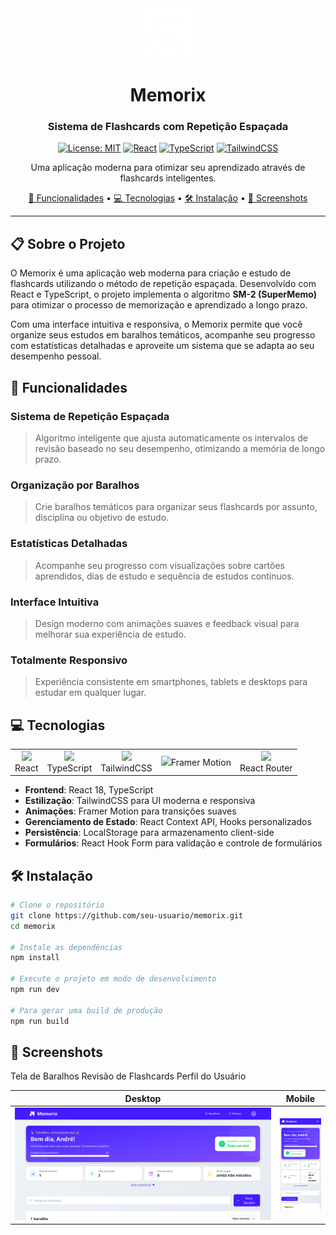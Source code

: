 <div align="center">
  <img src="./src/assets/logo.png" alt="Memorix Logo" width="80" />
  
  # Memorix

  <h3>Sistema de Flashcards com Repetição Espaçada</h3>
  
  [![License: MIT](https://img.shields.io/badge/License-MIT-blue.svg)](https://opensource.org/licenses/MIT)
  [![React](https://img.shields.io/badge/React-18.x-61DAFB?logo=react&logoColor=white)](https://reactjs.org/)
  [![TypeScript](https://img.shields.io/badge/TypeScript-4.x-3178C6?logo=typescript&logoColor=white)](https://www.typescriptlang.org/)
  [![TailwindCSS](https://img.shields.io/badge/TailwindCSS-3.x-38B2AC?logo=tailwindcss&logoColor=white)](https://tailwindcss.com/)
</div>

<div align="center">
  <p>Uma aplicação moderna para otimizar seu aprendizado através de flashcards inteligentes.</p>
  
  [🚀 Funcionalidades](#funcionalidades) •
  [💻 Tecnologias](#tecnologias) •
  [🛠️ Instalação](#instalação) •
  [📱 Screenshots](#screenshots)
</div>

---

## 📋 Sobre o Projeto

O Memorix é uma aplicação web moderna para criação e estudo de flashcards utilizando o método de repetição espaçada. Desenvolvido com React e TypeScript, o projeto implementa o algoritmo **SM-2 (SuperMemo)** para otimizar o processo de memorização e aprendizado a longo prazo.

Com uma interface intuitiva e responsiva, o Memorix permite que você organize seus estudos em baralhos temáticos, acompanhe seu progresso com estatísticas detalhadas e aproveite um sistema que se adapta ao seu desempenho pessoal.

## 🚀 Funcionalidades <a name="funcionalidades"></a>

### Sistema de Repetição Espaçada

> Algoritmo inteligente que ajusta automaticamente os intervalos de revisão baseado no seu desempenho, otimizando a memória de longo prazo.

### Organização por Baralhos

> Crie baralhos temáticos para organizar seus flashcards por assunto, disciplina ou objetivo de estudo.

### Estatísticas Detalhadas

> Acompanhe seu progresso com visualizações sobre cartões aprendidos, dias de estudo e sequência de estudos contínuos.

### Interface Intuitiva

> Design moderno com animações suaves e feedback visual para melhorar sua experiência de estudo.

### Totalmente Responsivo

> Experiência consistente em smartphones, tablets e desktops para estudar em qualquer lugar.

## 💻 Tecnologias <a name="tecnologias"></a>

<table>
  <tr>
    <td align="center">
      <img src="https://cdn.jsdelivr.net/gh/devicons/devicon/icons/react/react-original.svg" width="40" />
      <br>React
    </td>
    <td align="center">
      <img src="https://cdn.jsdelivr.net/gh/devicons/devicon/icons/typescript/typescript-original.svg" width="40" />
      <br>TypeScript
    </td>
    <td align="center">
      <img src="https://cdn.jsdelivr.net/gh/devicons/devicon/icons/tailwindcss/tailwindcss-original.svg" width="40" />
      <br>TailwindCSS
    </td>
    <td align="center">
      <img src="https://cdn.jsdelivr.net/gh/devicons/devicon@latest/icons/framermotion/framermotion-original.svg" width="40"
      <br>Framer Motion
    </td>
    <td align="center">
      <img src="https://cdn.jsdelivr.net/gh/devicons/devicon@latest/icons/reactrouter/reactrouter-original.svg" width="40" />
      <br>React Router
    </td>
  </tr>
</table>

- **Frontend**: React 18, TypeScript
- **Estilização**: TailwindCSS para UI moderna e responsiva
- **Animações**: Framer Motion para transições suaves
- **Gerenciamento de Estado**: React Context API, Hooks personalizados
- **Persistência**: LocalStorage para armazenamento client-side
- **Formulários**: React Hook Form para validação e controle de formulários

## 🛠️ Instalação <a name="instalação"></a>

```bash
# Clone o repositório
git clone https://github.com/seu-usuario/memorix.git
cd memorix

# Instale as dependências
npm install

# Execute o projeto em modo de desenvolvimento
npm run dev

# Para gerar uma build de produção
npm run build
```

## 📱 Screenshots <a name="screenshots"></a>

Tela de Baralhos Revisão de Flashcards Perfil do Usuário

<table>
  <thead>
    <tr>
      <th>Desktop</th>
      <th>Mobile</th>
    </tr>
  </thead>
  <tbody>
    <tr>
      <td><img src="screenshots/tela_de_baralhos_desktop.png" alt="Tela de Baralhos - Desktop" /></td>
      <td><img src="screenshots/tela_de_baralhos_mobile.png" alt="Tela de Baralhos - Mobile" width="100" /></td>
    </tr>
  </tbody>
</table>
